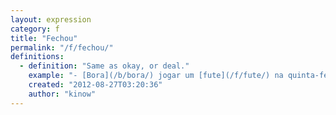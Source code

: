 ```yaml
---
layout: expression
category: f
title: "Fechou"
permalink: "/f/fechou/"
definitions:
  - definition: "Same as okay, or deal."
    example: "- [Bora](/b/bora/) jogar um [fute](/f/fute/) na quinta-feira?\n- [Beleza](/b/beleza/)! Fechou!"
    created: "2012-08-27T03:20:36"
    author: "kinow"
---
```

